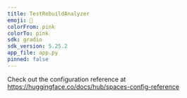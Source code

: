 ```yaml
---
title: TestRebuildAnalyzer
emoji: 🚀
colorFrom: pink
colorTo: pink
sdk: gradio
sdk_version: 5.25.2
app_file: app.py
pinned: false
---
```


Check out the configuration reference at https://huggingface.co/docs/hub/spaces-config-reference
